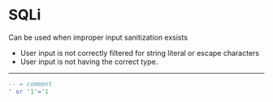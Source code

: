 # SQLi

Can be used when improper input sanitization exsists

- User input is not correctly filtered for string literal or escape characters
- User input is not having the correct type.

---

```sql 
-- = comment
' or '1'='1

```

